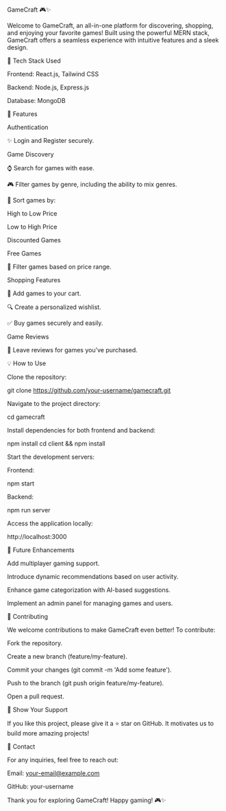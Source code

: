 GameCraft 🎮✨

Welcome to GameCraft, an all-in-one platform for discovering, shopping, and enjoying your favorite games! Built using the powerful MERN stack, GameCraft offers a seamless experience with intuitive features and a sleek design.

📝 Tech Stack Used

Frontend: React.js, Tailwind CSS

Backend: Node.js, Express.js

Database: MongoDB

🔧 Features

Authentication

✨ Login and Register securely.

Game Discovery

⌚ Search for games with ease.

🎮 Filter games by genre, including the ability to mix genres.

🔄 Sort games by:

High to Low Price

Low to High Price

Discounted Games

Free Games

💸 Filter games based on price range.

Shopping Features

🛒 Add games to your cart.

🔍 Create a personalized wishlist.

✅ Buy games securely and easily.

Game Reviews

💬 Leave reviews for games you’ve purchased.

💡 How to Use

Clone the repository:

git clone https://github.com/your-username/gamecraft.git

Navigate to the project directory:

cd gamecraft

Install dependencies for both frontend and backend:

npm install
cd client && npm install

Start the development servers:

Frontend:

npm start

Backend:

npm run server

Access the application locally:

http://localhost:3000

🚀 Future Enhancements

Add multiplayer gaming support.

Introduce dynamic recommendations based on user activity.

Enhance game categorization with AI-based suggestions.

Implement an admin panel for managing games and users.

🌟 Contributing

We welcome contributions to make GameCraft even better! To contribute:

Fork the repository.

Create a new branch (feature/my-feature).

Commit your changes (git commit -m 'Add some feature').

Push to the branch (git push origin feature/my-feature).

Open a pull request.

🙏 Show Your Support

If you like this project, please give it a ⭐ star on GitHub. It motivates us to build more amazing projects!

🔧 Contact

For any inquiries, feel free to reach out:

Email: your-email@example.com

GitHub: your-username

Thank you for exploring GameCraft! Happy gaming! 🎮✨

